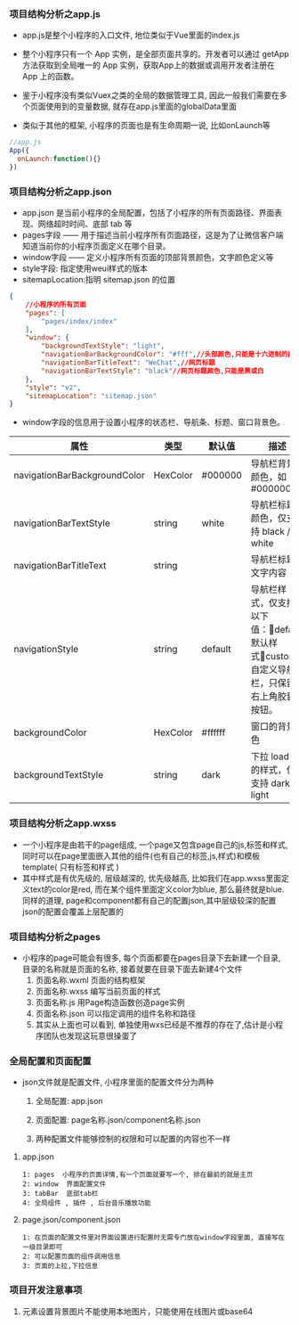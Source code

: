 ### 项目结构分析之app.js

+ app.js是整个小程序的入口文件, 地位类似于Vue里面的index.js

+ 整个小程序只有一个 App 实例，是全部页面共享的。开发者可以通过 getApp 方法获取到全局唯一的 App 实例，获取App上的数据或调用开发者注册在 App 上的函数。

+ 鉴于小程序没有类似Vuex之类的全局的数据管理工具, 因此一般我们需要在多个页面使用到的变量数据, 就存在app.js里面的globalData里面

+ 类似于其他的框架, 小程序的页面也是有生命周期一说, 比如onLaunch等

```js
//app.js
App({
  onLaunch:function(){}
})
```



### 项目结构分析之app.json

+ app.json 是当前小程序的全局配置，包括了小程序的所有页面路径、界面表现、网络超时时间、底部 tab 等
+ pages字段 —— 用于描述当前小程序所有页面路径，这是为了让微信客户端知道当前你的小程序页面定义在哪个目录。
+ window字段 —— 定义小程序所有页面的顶部背景颜色，文字颜色定义等
+ style字段:  指定使用weui样式的版本
+ sitemapLocation:指明 sitemap.json 的位置

```json
{
	//小程序的所有页面
    "pages": [
    	"pages/index/index"
    ],
    "window": {
        "backgroundTextStyle": "light",
        "navigationBarBackgroundColor": "#fff",//头部颜色,只能是十六进制的颜色
        "navigationBarTitleText": "WeChat",//网页标题
        "navigationBarTextStyle": "black"//网页标题颜色,只能是黑或白
    },
    "style": "v2",
    "sitemapLocation": "sitemap.json"
}
```



+ window字段的信息用于设置小程序的状态栏、导航条、标题、窗口背景色。

| 属性                         | 类型     | 默认值  | 描述                                                         |
| ---------------------------- | -------- | ------- | ------------------------------------------------------------ |
| navigationBarBackgroundColor | HexColor | #000000 | 导航栏背景颜色，如 #000000                                   |
| navigationBarTextStyle       | string   | white   | 导航栏标题颜色，仅支持 black / white                         |
| navigationBarTitleText       | string   |         | 导航栏标题文字内容                                           |
| navigationStyle              | string   | default | 导航栏样式，仅支持以下值：default 默认样式custom 自定义导航栏，只保留右上角胶囊按钮。 |
| backgroundColor              | HexColor | #ffffff | 窗口的背景色                                                 |
| backgroundTextStyle          | string   | dark    | 下拉 loading 的样式，仅支持 dark / light                     |



### 项目结构分析之app.wxss

+ 一个小程序是由若干的page组成, 一个page又包含page自己的js,标签和样式, 同时可以在page里面嵌入其他的组件(也有自己的标签,js,样式)和模板template( 只有标签和样式 )
+ 其中样式是有优先级的, 层级越深的, 优先级越高, 比如我们在app.wxss里面定义text的color是red, 而在某个组件里面定义color为blue, 那么最终就是blue.  同样的道理, page和component都有自己的配置json,其中层级较深的配置json的配置会覆盖上层配置的



### 项目结构分析之pages

+ 小程序的page可能会有很多, 每个页面都要在pages目录下去新建一个目录, 目录的名称就是页面的名称, 接着就要在目录下面去新建4个文件
  1. 页面名称.wxml  页面的结构框架
  2. 页面名称.wxss  编写当前页面的样式
  3. 页面名称.js  用Page构造函数创造page实例
  4. 页面名称.json  可以指定调用的组件名称和路径
  5. 其实从上面也可以看到, 单独使用wxs已经是不推荐的存在了,估计是小程序团队也发现这玩意很操蛋了



### 全局配置和页面配置

+ json文件就是配置文件, 小程序里面的配置文件分为两种
  1. 全局配置: app.json
  2. 页面配置: page名称.json/component名称.json

  3. 两种配置文件能够控制的权限和可以配置的内容也不一样

1. app.json

   ```
   1: pages  小程序的页面详情,有一个页面就要写一个, 排在最前的就是主页
   2: window  界面配置文件
   3: tabBar  底部tab栏
   4: 全局组件 , 插件 , 后台音乐播放功能
   ```

2. page.json/component.json

   ```
   1: 在页面的配置文件里对界面设置进行配置时无需专门放在window字段里面, 直接写在一级目录即可
   2: 可以配置页面的组件调用信息
   3: 页面的上拉,下拉信息
   ```

   

### 项目开发注意事项

1. 元素设置背景图片不能使用本地图片，只能使用在线图片或base64

